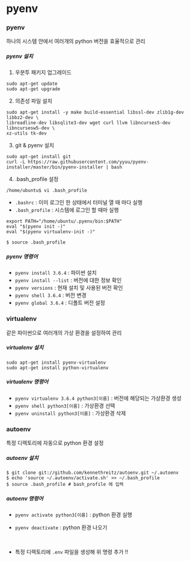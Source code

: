 # pyenv

### pyenv

하나의 시스템 안에서 여러개의 python 버전을 효율적으로 관리



##### pyenv 설치

1. 우분투 패키지 업그레이드

```
sudo apt-get update
sudo apt-get upgrade
```

2. 의존성 파일 설치

```
sudo apt-get install -y make build-essential libssl-dev zlib1g-dev libbz2-dev \
libreadline-dev libsqlite3-dev wget curl llvm libncurses5-dev libncursesw5-dev \
xz-utils tk-dev
```

3. git & pyenv 설치

```
sudo apt-get install git
curl -L https://raw.githubusercontent.com/yyuu/pyenv-installer/master/bin/pyenv-installer | bash
```

4. .bash_profile 설정

```
/home/ubuntu$ vi .bash_profile
```

* `.bashrc` : 이미 로그인 한 상태에서 터미널 열 때 마다 실행
* `.bash_profile` : 시스템에 로그인 할 때마 실행

```
export PATH="/home/ubuntu/.pyenv/bin:$PATH"
eval "$(pyenv init -)"
eval "$(pyenv virtualenv-init -)"
```

```
$ source .bash_profile
```



##### pyenv 명령어

- `pyenv install 3.6.4` : 파이썬 설치
- `pyenv install --list` : 버전에 대한 정보 확인
- `pyenv versions` : 현재 설치 및 사용된 버전 확인
- `pyenv shell 3.6.4` : 버전 변경
- `pyenv global 3.6.4` : 디폴트 버전 설정



### virtualenv

같은 파이썬으로 여러개의 가상 환경을 설정하여 관리



##### virtualenv 설치

```
sudo apt-get install pyenv-virtualenv
sudo apt-get install python-virtualenv
```



##### virtualenv 명령어

- `pyenv virtualenv 3.6.4 python3[이름]` : 버전에 해당되는 가상환경 생성
- `pyenv shell python3[이름]` : 가상환경 선택
- `pyenv uninstall python3[이름]` : 가상환경 삭제



### autoenv

특정 디렉토리에 자동으로 python 환경 설정



##### autoenv 설치

```
$ git clone git://github.com/kennethreitz/autoenv.git ~/.autoenv
$ echo 'source ~/.autoenv/activate.sh' >> ~/.bash_profile
$ source .bash_profile # bash_profile 에 입력
```



##### autoenv 명령어

- `pyenv activate python3[이름]`  : python 환경 실행

- `pyenv deactivate` : python 환경 나오기

  ​

- 특정 디렉토리에 `.env` 파일을 생성해 위 명령 추가 !!


